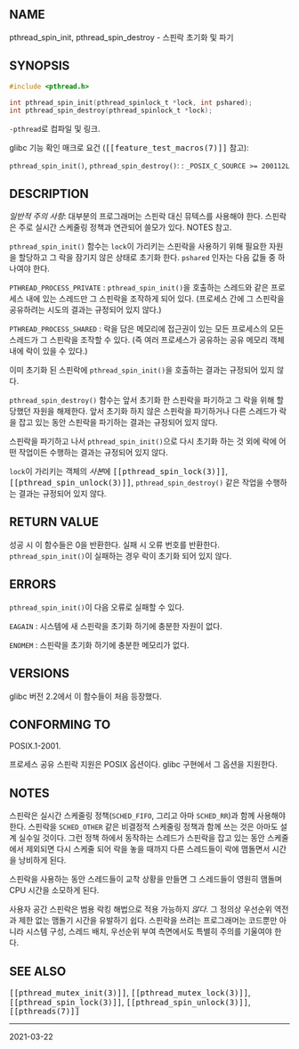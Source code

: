 ## NAME

pthread_spin_init, pthread_spin_destroy - 스핀락 초기화 및 파기

## SYNOPSIS

```c
#include <pthread.h>

int pthread_spin_init(pthread_spinlock_t *lock, int pshared);
int pthread_spin_destroy(pthread_spinlock_t *lock);
```

`-pthread`로 컴파일 및 링크.

glibc 기능 확인 매크로 요건 (<tt>[[feature_test_macros(7)]]</tt> 참고):

`pthread_spin_init()`, `pthread_spin_destroy()`:
:   `_POSIX_C_SOURCE >= 200112L`

## DESCRIPTION

*일반적 주의 사항*: 대부분의 프로그래머는 스핀락 대신 뮤텍스를 사용해야 한다. 스핀락은 주로 실시간 스케줄링 정책과 연관되어 쓸모가 있다. NOTES 참고.

`pthread_spin_init()` 함수는 `lock`이 가리키는 스핀락을 사용하기 위해 필요한 자원을 할당하고 그 락을 잠기지 않은 상태로 초기화 한다. `pshared` 인자는 다음 값들 중 하나여야 한다.

`PTHREAD_PROCESS_PRIVATE`
:   `pthread_spin_init()`을 호출하는 스레드와 같은 프로세스 내에 있는 스레드만 그 스핀락을 조작하게 되어 있다. (프로세스 간에 그 스핀락을 공유하려는 시도의 결과는 규정되어 있지 않다.)

`PTHREAD_PROCESS_SHARED`
:   락을 담은 메모리에 접근권이 있는 모든 프로세스의 모든 스레드가 그 스핀락을 조작할 수 있다. (즉 여러 프로세스가 공유하는 공유 메모리 객체 내에 락이 있을 수 있다.)

이미 초기화 된 스핀락에 `pthread_spin_init()`을 호출하는 결과는 규정되어 있지 않다.

`pthread_spin_destroy()` 함수는 앞서 초기화 한 스핀락을 파기하고 그 락을 위해 할당했던 자원을 해제한다. 앞서 초기화 하지 않은 스핀락을 파기하거나 다른 스레드가 락을 잡고 있는 동안 스핀락을 파기하는 결과는 규정되어 있지 않다.

스핀락을 파기하고 나서 `pthread_spin_init()`으로 다시 초기화 하는 것 외에 락에 어떤 작업이든 수행하는 결과는 규정되어 있지 않다.

`lock`이 가리키는 객체의 *사본*에 <tt>[[pthread_spin_lock(3)]]</tt>, <tt>[[pthread_spin_unlock(3)]]</tt>, `pthread_spin_destroy()` 같은 작업을 수행하는 결과는 규정되어 있지 않다.

## RETURN VALUE

성공 시 이 함수들은 0을 반환한다. 실패 시 오류 번호를 반환한다. `pthread_spin_init()`이 실패하는 경우 락이 초기화 되어 있지 않다.

## ERRORS

`pthread_spin_init()`이 다음 오류로 실패할 수 있다.

`EAGAIN`
:   시스템에 새 스핀락을 초기화 하기에 충분한 자원이 없다.

`ENOMEM`
:   스핀락을 초기화 하기에 충분한 메모리가 없다.

## VERSIONS

glibc 버전 2.2에서 이 함수들이 처음 등장했다.

## CONFORMING TO

POSIX.1-2001.

프로세스 공유 스핀락 지원은 POSIX 옵션이다. glibc 구현에서 그 옵션을 지원한다.

## NOTES

스핀락은 실시간 스케줄링 정책(`SCHED_FIFO`, 그리고 아마 `SCHED_RR`)과 함께 사용해야 한다. 스핀락을 `SCHED_OTHER` 같은 비결정적 스케줄링 정책과 함께 쓰는 것은 아마도 설계 실수일 것이다. 그런 정책 하에서 동작하는 스레드가 스핀락을 잡고 있는 동안 스케줄에서 제외되면 다시 스케줄 되어 락을 놓을 때까지 다른 스레드들이 락에 맴돌면서 시간을 낭비하게 된다.

스핀락을 사용하는 동안 스레드들이 교착 상황을 만들면 그 스레드들이 영원히 맴돌며 CPU 시간을 소모하게 된다.

사용자 공간 스핀락은 범용 락킹 해법으로 적용 가능하지 *않다*. 그 정의상 우선순위 역전과 제한 없는 맴돌기 시간을 유발하기 쉽다. 스핀락을 쓰려는 프로그래머는 코드뿐만 아니라 시스템 구성, 스레드 배치, 우선순위 부여 측면에서도 특별히 주의를 기울여야 한다.

## SEE ALSO

<tt>[[pthread_mutex_init(3)]]</tt>, <tt>[[pthread_mutex_lock(3)]]</tt>, <tt>[[pthread_spin_lock(3)]]</tt>, <tt>[[pthread_spin_unlock(3)]]</tt>, <tt>[[pthreads(7)]]</tt>

----

2021-03-22
